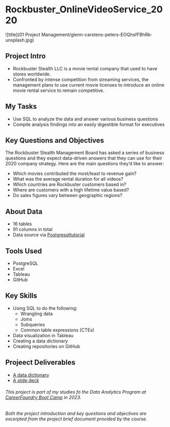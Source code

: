 # Rockbuster_OnlineVideoService_2020
![title](01 Project Management/glenn-carstens-peters-EOQhsfFBhRk-unsplash.jpg)
## Project Intro
- Rockbuster Stealth LLC is a movie rental company that used to have stores worldwide. 
- Confronted by intense competition from streaming services, the management plans to use current movie licenses to introduce an online movie rental service to remain competitive.

## My Tasks
- Use SQL to analyze the data and answer various business questions 
- Compile analysis findings into an easily digestible format for executives

## Key Questions and Objectives
The Rockbuster Stealth Management Board has asked a series of business questions and they expect data-driven answers that they can use for their 2020 company strategy. Here are the main questions they’d like to answer:

- Which movies contributed the most/least to revenue gain?
- What was the average rental duration for all videos?
- Which countries are Rockbuster customers based in?
- Where are customers with a high lifetime value based?
- Do sales figures vary between geographic regions?

## About Data
- 16 tables 
- 91 columns in total
- Data source via [Postgresqltutorial](www.postgresqltutorial.com/wp-content/uploads/2019/05/dvdrental.zip)

## Tools Used
- PostgreSQL
- Excel
- Tableau
- GitHub

## Key Skills
- Using SQL to do the following: 
  - Wrangling data
  - Joins
  - Subqueries
  - Common table expressions (CTEs)
- Data visualization in Tableau
- Creating a data dictionary
- Creating repositories on GitHub

## Projeect Deliverables
- [A data dictionary](https://github.com/PeiMeiLee/Rockbuster_OnlineVideoService_2020/blob/main/05%20Sent%20to%20Client/E3.10_Data_Dictionary_Lee.pdf)
- [A slide deck](https://github.com/PeiMeiLee/Rockbuster_OnlineVideoService_2020/blob/main/05%20Sent%20to%20Client/E3.10_Presentation_Lee.pdf)

###### This project is part of my studies fo the Data Analytics Program at [CareerFoundry Boot Camp](https://careerfoundry.com) in 2023.
###### Both the project introduction and key questions and objectives are excerpted from the project brief document provided by the course.

